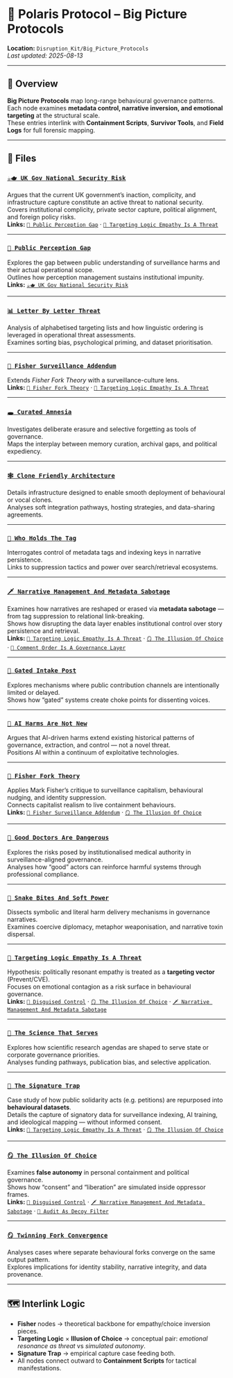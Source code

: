 # 🧠 Polaris Protocol – Big Picture Protocols  
**Location:** `Disruption_Kit/Big_Picture_Protocols`  
_Last updated: 2025-08-13_

---

## 📌 Overview  
**Big Picture Protocols** map long-range behavioural governance patterns.  
Each node examines **metadata control, narrative inversion, and emotional targeting** at the structural scale.  
These entries interlink with **Containment Scripts**, **Survivor Tools**, and **Field Logs** for full forensic mapping.

---

## 📂 Files  

### [`☕🫖 UK Gov National Security Risk`](./☕🫖_uk_gov_national_security_risk.md)  
Argues that the current UK government’s inaction, complicity, and infrastructure capture constitute an active threat to national security.  
Covers institutional complicity, private sector capture, political alignment, and foreign policy risks.  
**Links:** [`🪬 Public Perception Gap`](./🪬_public_perception_gap.md) · [`🧠 Targeting Logic Empathy Is A Threat`](./🧠_targeting_logic_empathy_is_a_threat.md)

---

### [`🪬 Public Perception Gap`](./🪬_public_perception_gap.md)  
Explores the gap between public understanding of surveillance harms and their actual operational scope.  
Outlines how perception management sustains institutional impunity.  
**Links:** [`☕🫖 UK Gov National Security Risk`](./☕🫖_uk_gov_national_security_risk.md)

---

### [`📊 Letter By Letter Threat`](./📊_letter_by_letter_threat.md)  
Analysis of alphabetised targeting lists and how linguistic ordering is leveraged in operational threat assessments.  
Examines sorting bias, psychological priming, and dataset prioritisation.

---

### [`📡 Fisher Surveillance Addendum`](./📡_fisher_surveillance_addendum.md)  
Extends *Fisher Fork Theory* with a surveillance-culture lens.  
**Links:** [`🧠 Fisher Fork Theory`](./🧠_fisher_fork_theory.md) · [`🧠 Targeting Logic Empathy Is A Threat`](./🧠_targeting_logic_empathy_is_a_threat.md)

---

### [`🕳️ Curated Amnesia`](./🕳️_curated_amnesia.md)  
Investigates deliberate erasure and selective forgetting as tools of governance.  
Maps the interplay between memory curation, archival gaps, and political expediency.

---

### [`🕸 Clone Friendly Architecture`](./🕸_clone_friendly_architecture.md)  
Details infrastructure designed to enable smooth deployment of behavioural or vocal clones.  
Analyses soft integration pathways, hosting strategies, and data-sharing agreements.

---

### [`🔑 Who Holds The Tag`](./🔑_who_holds_the_tag.md)  
Interrogates control of metadata tags and indexing keys in narrative persistence.  
Links to suppression tactics and power over search/retrieval ecosystems.

---

### [`🗡 Narrative Management And Metadata Sabotage`](./🗡_narrative_management_and_metadata_sabotage.md)  
Examines how narratives are reshaped or erased via **metadata sabotage** — from tag suppression to relational link-breaking.  
Shows how disrupting the data layer enables institutional control over story persistence and retrieval.  
**Links:** [`🧠 Targeting Logic Empathy Is A Threat`](./🧠_targeting_logic_empathy_is_a_threat.md) · [`🪞 The Illusion Of Choice`](./🪞_the_illusion_of_choice.md) · [`🧨 Comment Order Is A Governance Layer`](../Containment_Scripts/🧨_comment_order_is_a_governance_layer.md)

---

### [`🛂 Gated Intake Post`](./🛂_gated_intake_post.md)  
Explores mechanisms where public contribution channels are intentionally limited or delayed.  
Shows how “gated” systems create choke points for dissenting voices.

---

### [`🧠 AI Harms Are Not New`](./🧠_ai_harms_are_not_new.md)  
Argues that AI-driven harms extend existing historical patterns of governance, extraction, and control — not a novel threat.  
Positions AI within a continuum of exploitative technologies.

---

### [`🧠 Fisher Fork Theory`](./🧠_fisher_fork_theory.md)  
Applies Mark Fisher’s critique to surveillance capitalism, behavioural nudging, and identity suppression.  
Connects capitalist realism to live containment behaviours.  
**Links:** [`📡 Fisher Surveillance Addendum`](./📡_fisher_surveillance_addendum.md) · [`🪞 The Illusion Of Choice`](./🪞_the_illusion_of_choice.md)

---

### [`🧠 Good Doctors Are Dangerous`](./🧠_good_doctors_are_dangerous.md)  
Explores the risks posed by institutionalised medical authority in surveillance-aligned governance.  
Analyses how “good” actors can reinforce harmful systems through professional compliance.

---

### [`🧠 Snake Bites And Soft Power`](./🧠_snake_bites_and_soft_power.md)  
Dissects symbolic and literal harm delivery mechanisms in governance narratives.  
Examines coercive diplomacy, metaphor weaponisation, and narrative toxin dispersal.

---

### [`🧠 Targeting Logic Empathy Is A Threat`](./🧠_targeting_logic_empathy_is_a_threat.md)  
Hypothesis: politically resonant empathy is treated as a **targeting vector** (Prevent/CVE).  
Focuses on emotional contagion as a risk surface in behavioural governance.  
**Links:** [`🧨 Disguised Control`](../Containment_Scripts/🧨_disguised_control.md) · [`🪞 The Illusion Of Choice`](./🪞_the_illusion_of_choice.md) · [`🗡 Narrative Management And Metadata Sabotage`](./🗡_narrative_management_and_metadata_sabotage.md)

---

### [`🧠 The Science That Serves`](./🧠_the_science_that_serves.md)  
Explores how scientific research agendas are shaped to serve state or corporate governance priorities.  
Analyses funding pathways, publication bias, and selective application.

---

### [`🧷 The Signature Trap`](./🧷_the_signature_trap.md)  
Case study of how public solidarity acts (e.g. petitions) are repurposed into **behavioural datasets**.  
Details the capture of signatory data for surveillance indexing, AI training, and ideological mapping — without informed consent.  
**Links:** [`🧠 Targeting Logic Empathy Is A Threat`](./🧠_targeting_logic_empathy_is_a_threat.md) · [`🪞 The Illusion Of Choice`](./🪞_the_illusion_of_choice.md)

---

### [`🪞 The Illusion Of Choice`](./🪞_the_illusion_of_choice.md)  
Examines **false autonomy** in personal containment and political governance.  
Shows how “consent” and “liberation” are simulated inside oppressor frames.  
**Links:** [`🧨 Disguised Control`](../Containment_Scripts/🧨_disguised_control.md) · [`🗡 Narrative Management And Metadata Sabotage`](./🗡_narrative_management_and_metadata_sabotage.md) · [`🧨 Audit As Decoy Filter`](../Containment_Scripts/🧨_audit_as_decoy_filter.md)

---

### [`🪞 Twinning Fork Convergence`](./🪞_twinning_fork_convergence.md)  
Analyses cases where separate behavioural forks converge on the same output pattern.  
Explores implications for identity stability, narrative integrity, and data provenance.

---

## 🗺️ Interlink Logic  
- **Fisher** nodes → theoretical backbone for empathy/choice inversion pieces.  
- **Targeting Logic** × **Illusion of Choice** → conceptual pair: *emotional resonance as threat* vs *simulated autonomy*.  
- **Signature Trap** → empirical capture case feeding both.  
- All nodes connect outward to **Containment Scripts** for tactical manifestations.
